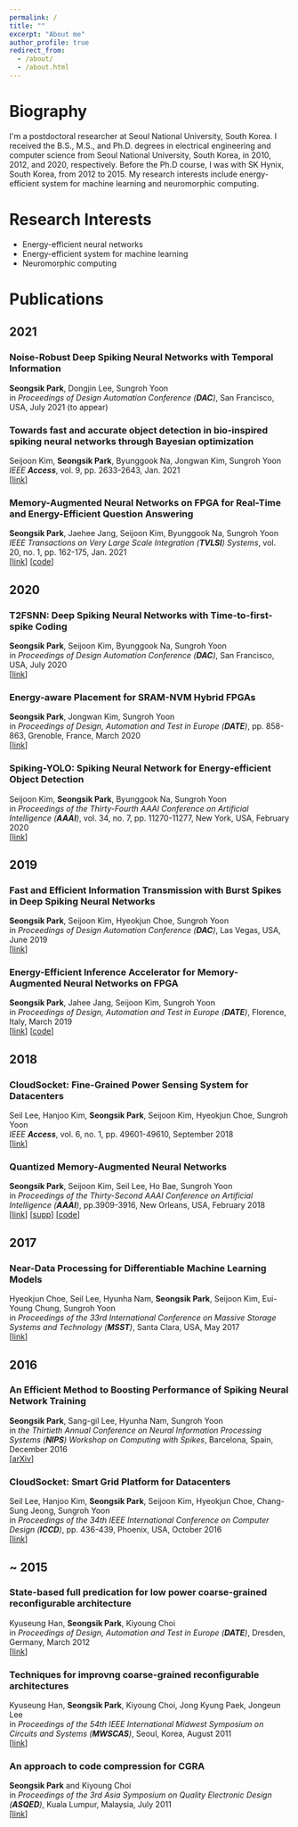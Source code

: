 ```yaml
---
permalink: /
title: ""
excerpt: "About me"
author_profile: true
redirect_from: 
  - /about/
  - /about.html
---
```



Biography
======
I'm a postdoctoral researcher at Seoul National University, South Korea.
I received the B.S., M.S., and Ph.D. degrees in electrical engineering and computer science from Seoul National University, South Korea, in 2010, 2012, and 2020, respectively.
Before the Ph.D course, I was with SK Hynix, South Korea, from 2012 to 2015.
My research interests include energy-efficient system for machine learning and neuromorphic computing.


Research Interests
======
* Energy-efficient neural networks
* Energy-efficient system for machine learning
* Neuromorphic computing


Publications
======
## 2021

### Noise-Robust Deep Spiking Neural Networks with Temporal Information
**Seongsik Park**, Dongjin Lee, Sungroh Yoon <br />
in _Proceedings of Design Automation Conference (**DAC**)_, San Francisco, USA, July 2021 (to appear)

### Towards fast and accurate object detection in bio-inspired spiking neural networks through Bayesian optimization
Seijoon Kim, **Seongsik Park**, Byunggook Na, Jongwan Kim, Sungroh Yoon <br />
_IEEE **Access**_, vol. 9, pp. 2633-2643, Jan. 2021 <br />
[[link](https://ieeexplore.ieee.org/abstract/document/9306772)]

### Memory-Augmented Neural Networks on FPGA for Real-Time and Energy-Efficient Question Answering
 **Seongsik Park**, Jaehee Jang, Seijoon Kim, Byunggook Na, Sungroh Yoon <br />
_IEEE Transactions on Very Large Scale Integration (**TVLSI**) Systems_, vol. 20, no. 1, pp. 162-175, Jan. 2021 <br />
[[link](https://ieeexplore.ieee.org/abstract/document/9269453)] [[code](https://github.com/seongsikpark/MANN-FPGA)]


## 2020

### T2FSNN: Deep Spiking Neural Networks with Time-to-first-spike Coding
**Seongsik Park**, Seijoon Kim, Byunggook Na, Sungroh Yoon <br />
in _Proceedings of Design Automation Conference (**DAC**)_, San Francisco, USA, July 2020 <br />
[[link](https://ieeexplore.ieee.org/abstract/document/9218689)]

### Energy-aware Placement for SRAM-NVM Hybrid FPGAs
**Seongsik Park**, Jongwan Kim, Sungroh Yoon <br />
in _Proceedings of Design, Automation and Test in Europe (**DATE**)_, pp. 858-863, Grenoble, France, March 2020 <br />
[[link](https://ieeexplore.ieee.org/abstract/document/9116487)]

### Spiking-YOLO: Spiking Neural Network for Energy-efficient Object Detection
Seijoon Kim, **Seongsik Park**, Byunggook Na, Sungroh Yoon <br />
in _Proceedings of the Thirty-Fourth AAAI Conference on Artificial Intelligence (**AAAI**)_, vol. 34, no. 7, pp. 11270-11277, New York, USA, February 2020 <br />
[[link](https://ojs.aaai.org/index.php/AAAI/article/view/6787)]


## 2019

### Fast and Efficient Information Transmission with Burst Spikes in Deep Spiking Neural Networks
**Seongsik Park**, Seijoon Kim, Hyeokjun Choe, Sungroh Yoon <br />
in _Proceedings of Design Automation Conference (**DAC**)_, Las Vegas, USA, June 2019 <br />
[[link](https://ieeexplore.ieee.org/abstract/document/8807080)]

### Energy-Efficient Inference Accelerator for Memory-Augmented Neural Networks on FPGA
**Seongsik Park**, Jahee Jang, Seijoon Kim, Sungroh Yoon <br />
in _Proceedings of Design, Automation and Test in Europe (**DATE**)_, Florence, Italy, March 2019 <br />
[[link](https://ieeexplore.ieee.org/abstract/document/8715013)] [[code](https://github.com/seongsikpark/MANN-FPGA)]


## 2018

### CloudSocket: Fine-Grained Power Sensing System for Datacenters
Seil Lee, Hanjoo Kim, **Seongsik Park**, Seijoon Kim, Hyeokjun Choe, Sungroh Yoon <br />
_IEEE **Access**_, vol. 6, no. 1, pp. 49601-49610, September 2018 <br />
[[link](https://ieeexplore.ieee.org/abstract/document/8454427)]

### Quantized Memory-Augmented Neural Networks
**Seongsik Park**, Seijoon Kim, Seil Lee, Ho Bae, Sungroh Yoon <br />
in _Proceedings of the Thirty-Second AAAI Conference on Artificial Intelligence (**AAAI**)_, pp.3909-3916, New Orleans, USA, February 2018 <br />
[[link](https://ojs.aaai.org/index.php/AAAI/article/view/11704)] [[supp](https://seongsikpark.github.io/files/Quantized_Memory_Augmented_Neural_Networks_supp.pdf)] [[code](https://github.com/seongsikpark/Q-MANN)]


## 2017

### Near-Data Processing for Differentiable Machine Learning Models
Hyeokjun Choe, Seil Lee, Hyunha Nam, **Seongsik Park**, Seijoon Kim, Eui-Young Chung, Sungroh Yoon <br />
in _Proceedings of the 33rd International Conference on Massive Storage Systems and Technology (**MSST**)_, Santa Clara, USA, May 2017 <br />
[[link](https://arxiv.org/abs/1610.02273)]


## 2016

### An Efficient Method to Boosting Performance of Spiking Neural Network Training
**Seongsik Park**, Sang-gil Lee, Hyunha Nam, Sungroh Yoon <br />
in _the Thirtieth Annual Conference on Neural Information Processing Systems (**NIPS**) Workshop on Computing with Spikes_, Barcelona, Spain, December 2016 <br />
[[arXiv](https://arxiv.org/abs/1611.02416)]

### CloudSocket: Smart Grid Platform for Datacenters
Seil Lee, Hanjoo Kim, **Seongsik Park**, Seijoon Kim, Hyeokjun Choe, Chang-Sung Jeong, Sungroh Yoon <br />
in _Proceedings of the 34th IEEE International Conference on Computer Design (**ICCD**)_, pp. 436-439, Phoenix, USA, October 2016 <br />
[[link](https://ieeexplore.ieee.org/abstract/document/7753322)]

## ~ 2015

### State-based full predication for low power coarse-grained reconfigurable architecture
Kyuseung Han, **Seongsik Park**, Kiyoung Choi <br />
in _Proceedings of Design, Automation and Test in Europe (**DATE**)_, Dresden, Germany, March 2012 <br />
[[link](https://ieeexplore.ieee.org/abstract/document/6176704)]

### Techniques for improvng coarse-grained reconfigurable architectures
Kyuseung Han, **Seongsik Park**, Kiyoung Choi, Jong Kyung Paek, Jongeun Lee <br />
in _Proceedings of the 54th IEEE International Midwest Symposium on Circuits and Systems (**MWSCAS**)_, Seoul, Korea, August 2011 <br />
[[link](https://ieeexplore.ieee.org/abstract/document/6026299)]

### An approach to code compression for CGRA
**Seongsik Park** and Kiyoung Choi <br />
in _Proceedings of the 3rd Asia Symposium on Quality Electronic Design (**ASQED**)_, Kuala Lumpur, Malaysia, July 2011 <br />
[[link](https://ieeexplore.ieee.org/abstract/document/6111753)]
